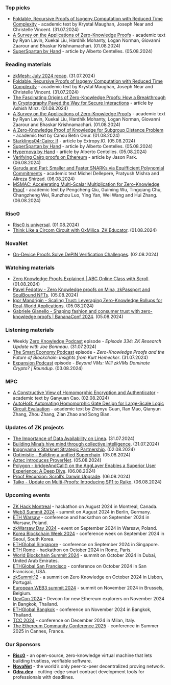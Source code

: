 ### Top picks
* [Foldable, Recursive Proofs of Isogeny Computation with Reduced Time Complexity](https://eprint.iacr.org/2024/1219.pdf) - academic text by Krystal Maughan, Joseph Near and Christelle Vincent. (31.07.2024)
* [A Survey on the Applications of Zero-Knowledge Proofs](https://arxiv.org/pdf/2408.00243) - academic text by Ryan Lavin, Xuekai Liu, Hardhik Mohanty, Logan Norman, Giovanni Zaarour and Bhaskar Krishnamachari. (01.08.2024)
* [SuperSpartan by Hand](https://anoma.net/blog/superspartan-by-hand) - article by Alberto Centelles. (05.08.2024)
 
### Reading materials 
* [zkMesh: July 2024 recap](https://zkmesh.substack.com/p/zkmesh-july-2024-recap). (31.07.2024)
* [Foldable, Recursive Proofs of Isogeny Computation with Reduced Time Complexity](https://eprint.iacr.org/2024/1219.pdf) - academic text by Krystal Maughan, Joseph Near and Christelle Vincent. (31.07.2024)
* [The Fascinating Origins of Zero-Knowledge Proofs: How a Breakthrough in Cryptography Paved the Way for Secure Interactions](https://medium.com/@ashishminz900/the-fascinating-origins-of-zero-knowledge-proofs-how-a-breakthrough-in-cryptography-paved-the-way-a3fd797f4936) - article by Ashish Minz. (01.08.2024)
* [A Survey on the Applications of Zero-Knowledge Proofs](https://arxiv.org/pdf/2408.00243) - academic text by Ryan Lavin, Xuekai Liu, Hardhik Mohanty, Logan Norman, Giovanni Zaarour and Bhaskar Krishnamachari. (01.08.2024)
* [A Zero-Knowledge Proof of Knowledge for Subgroup Distance Problem](https://arxiv.org/pdf/2408.00395) - academic text by Cansu Betin Onur. (01.08.2024)
* [Starklings04-Cairo: If](https://extropy-io.medium.com/starklings04-cairo-if-65a89ee7c3b8) - article by Extropy.IO. (05.08.2024)
* [SuperSpartan by Hand](https://anoma.net/blog/superspartan-by-hand) - article by Alberto Centelles. (05.08.2024)
* [Hypernova by Hand](https://anoma.net/blog/hypernova-by-hand) - article by Alberto Centelles. (05.08.2024)
* [Verifying Cairo proofs on Ethereum](https://www.zksecurity.xyz/blog/posts/stark-evm-adapter/) - article by Jason Park. (06.08.2024)
* [Garuda and Pari: Smaller and Faster SNARKs via Equifficient Polynomial Commitments](https://eprint.iacr.org/2024/1245.pdf) - academic text Michel Dellepere, Pratyush Mishra and Alireza Shirzad. (06.08.2024)
* [MSMAC: Accelerating Multi-Scalar Multiplication for Zero-Knowledge Proof](https://eprint.iacr.org/2024/1246.pdf) - academic text by Pengcheng Qiu, Guiming Wu, Tingqiang Chu, Changzheng Wei, Runzhou Luo, Ying Yan, Wei Wang and Hui Zhang. (06.08.2024)

### Risc0
* [Risc0 is universal](https://x.com/RiscZero/status/1819114567773180180). (01.08.2024)
* [Think Like a Circom Circuit with OxMilica, ZK Educator](https://www.youtube.com/watch?v=aoOkX1hfmcI). (01.08.2024)
 
### NovaNet 
* [On-Device Proofs Solve DePIN Verification Challenges](https://www.coindesk.com/opinion/2024/08/02/on-device-proofs-solve-depin-verification-challenges/?utm_content=editorial&utm_term=organic&utm_source=twitter&utm_medium=social&utm_campaign=coindesk_main). (02.08.2024)
 
### Watching materials
* [Zero Knowledge Proofs Explained | ABC Online Class with Scroll](https://www.youtube.com/watch?v=Z7u-WxARB7Q). (01.08.2024)
* [Pavel Fedotov - Zero Knowledge proofs on Mina, zkPassport and SoulBound NFTs](https://www.youtube.com/watch?v=LFvMP7bBnhY). (05.08.2024)
* [Igor Mandrigin - Scaling Trust: Leveraging Zero-Knowledge Rollups for Real-World Applications](https://www.youtube.com/watch?v=EfQqf4aTFdY). (05.08.2024)
* [Gabriele Gianello - Shaping fashion and consumer trust with zero-knowledge proofs | BananaConf 2024](https://www.youtube.com/watch?v=f3X-VFPxzEY). (05.08.2024)

### Listening materials
* Weekly [Zero Knowledge Podcast](https://zeroknowledge.fm/334-2/) episode - *Episode 334: ZK Research Update with Joe Bonneau*. (31.07.2024) 
* [The Smart Economy Podcast](https://www.youtube.com/watch?v=A3lQ_FE9zfI) episode - *Zero-Knowledge Proofs and the Future of Blockchain: Insights from Kurt Hemecker*. (31.07.2024)
* [Expansion Podcast](https://www.youtube.com/watch?v=LKMUEXloDk0) episode - *Beyond VMs: Will zkVMs Dominate Crypto? | Roundup*. (03.08.2024)
 
### MPC
* [A Constructive View of Homomorphic Encryption and Authenticator](https://eprint.iacr.org/2024/1231.pdf) - academic text by Ganyuan Cao. (02.08.2024)
* [AutoHoG: Automating Homomorphic Gate Design for Large-Scale Logic Circuit Evaluation](https://eprint.iacr.org/2024/1250.pdf) - academic text by Zhenyu Guan, Ran Mao, Qianyun Zhang, Zhou Zhang, Zian Zhao and Song Bian.
 
### Updates of ZK projects
* [The Importance of Data Availability on Linea](https://linea.mirror.xyz/W1J_-t293AHrFtgLc_SbFD1dOIF4ZosJHI6JVPl0SQ4). (31.07.2024)
* [Building Mina’s hive mind through collective intelligence](https://minaprotocol.com/blog/building-minas-hive-mind-through-collective-intelligence). (31.07.2024)
* [Ingonyama x Starknet Strategic Partnership](https://medium.com/@ingonyama/ingonyama-x-starknet-strategic-partnership-af22539d41b2). (02.08.2024)
* [Optimistic - Building a unified Superchain](https://optimism.mirror.xyz/RGW8X3ZWkLxCS4kc3eM7m1uHsAd5DXCD5AICzIIC7OQ). (05.08.2024)
* [Aztec introduces ProverNet](https://x.com/aztecnetwork/status/1820560407058399462). (05.08.2024)
* [Polygon - bridgeAndCall() on the AggLayer Enables a Superior User Experience: A Deep Dive](https://polygon.technology/blog/bridgeandcall-on-the-agglayer-enables-a-superior-user-experience-a-deep-dive). (06.08.2024)
* [Proof Recursion: Scroll’s Darwin Upgrade](https://scroll.io/blog/proof-recursion-scrolls-darwin-upgrade). (06.08.2024)
* [Taiko - Update on Multi-Proofs: Introducing SP1 to Raiko](https://taiko.mirror.xyz/_3RbETXwvtYmK0T8j7VOllPw2DXT4gt_e54qqs8V-Lc). (06.08.2024)

### Upcoming events
* [ZK Hack Montreal](https://zk-hack-montreal.devfolio.co/) - hackathon on August 2024 in Montreal, Canada.
* [Web3 Summit 2024](https://web3summit.com/) - summit on August 2024 in Berlin, Germany. 
* [ETH Warsaw](https://www.ethwarsaw.dev/) - conference and hackathon on September 2024 in Warsaw, Poland.
* [zkWarsaw Day 2024](https://zkwarsaw.dev/) - event on September 2024 in Warsaw, Poland.
* [Korea Blockchain Week 2024](https://koreablockchainweek.com/) - conference week on September 2024 in Seoul, South Korea.
* [ETHGlobal Singapore](https://ethglobal.com/events/singapore2024) - conference on September 2024 in Singapore.
* [ETH Rome](https://form.jotform.com/241011812625343) - hackathon on October 2024 in Rome, Paris.
* [World Blockchain Summit 2024](https://worldblockchainsummit.com/dxb-oct-24/) - summit on October 2024 in Dubai, United Arab Emirates.
* [ETHGlobal San Francisco](https://ethglobal.com/events/sanfrancisco2024) - conference on October 2024 in San Francisco, USA.
* [zkSummit12](https://www.zksummit.com/) - a summit on Zero Knowledge on October 2024 in Lisbon, Portugal.
* [European WEB3 summit 2024](https://www.web3eurosummit.eu/) - summit on November 2024 in Brussels, Belgium.
* [DevCon 2024](https://devcon.org/) - Devcon for new Ethereum explorers on November 2024 in Bangkok, Thailand.
* [ETHGlobal Bangkok](https://ethglobal.com/events/bangkok) - conference on November 2024 in Bangkok, Thailand. 
* [TCC 2024](https://tcc.iacr.org/2024/) - conference on December 2024 in Milan, Italy.
* [The Ethereum Community Conference 2025](https://ethcc.io/) - conference in Summer 2025 in Cannes, France.

### Our Sponsors
* **[Risc0](https://www.risczero.com/)** - an open-source, zero-knowledge virtual machine that lets building trustless, verifiable software.
* **[NovaNet](https://www.novanet.xyz/)** - the world’s only peer-to-peer decentralized proving network.
* **[Odra.dev](https://odra.dev)** - cutting-edge smart contract development tools for professionals with deadlines.

